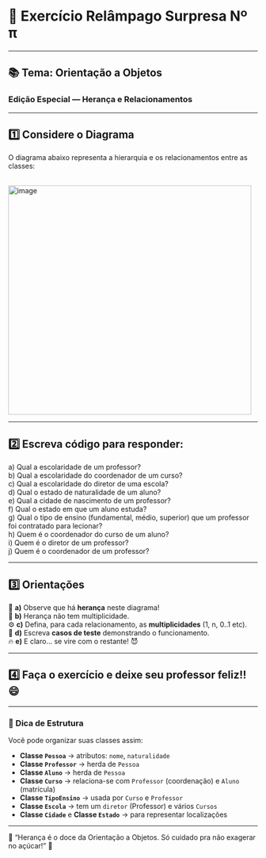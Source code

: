 # 🧠 Exercício Relâmpago Surpresa Nº π  

---

## 📚 Tema: Orientação a Objetos  
### Edição Especial — Herança e Relacionamentos  

---

## 1️⃣ Considere o Diagrama  

O diagrama abaixo representa a hierarquia e os relacionamentos entre as classes:

<br/>
<img width="491" height="463" alt="image" src="https://github.com/user-attachments/assets/bc71f88a-3f22-4f6c-83ea-c7b1466498ca" />


---

## 2️⃣ Escreva código para responder:

a) Qual a escolaridade de um professor?  
b) Qual a escolaridade do coordenador de um curso?  
c) Qual a escolaridade do diretor de uma escola?  
d) Qual o estado de naturalidade de um aluno?  
e) Qual a cidade de nascimento de um professor?  
f) Qual o estado em que um aluno estuda?  
g) Qual o tipo de ensino (fundamental, médio, superior) que um professor foi contratado para lecionar?  
h) Quem é o coordenador do curso de um aluno?  
i) Quem é o diretor de um professor?  
j) Quem é o coordenador de um professor?

---

## 3️⃣ Orientações  

🧩 **a)** Observe que há **herança** neste diagrama!  
🔁 **b)** Herança não tem multiplicidade.  
⚙️ **c)** Defina, para cada relacionamento, as **multiplicidades** (1, n, 0..1 etc).  
🧠 **d)** Escreva **casos de teste** demonstrando o funcionamento.  
🔥 **e)** E claro... se vire com o restante! 😈  

---

## 4️⃣ Faça o exercício e deixe seu professor feliz!! 😄  

---

### 🎯 Dica de Estrutura

Você pode organizar suas classes assim:

- **Classe `Pessoa`** → atributos: `nome`, `naturalidade`  
- **Classe `Professor`** → herda de `Pessoa`  
- **Classe `Aluno`** → herda de `Pessoa`  
- **Classe `Curso`** → relaciona-se com `Professor` (coordenação) e `Aluno` (matrícula)  
- **Classe `TipoEnsino`** → usada por `Curso` e `Professor`  
- **Classe `Escola`** → tem um `diretor` (Professor) e vários `Cursos`  
- **Classe `Cidade`** e **Classe `Estado`** → para representar localizações  

---

💬 “Herança é o doce da Orientação a Objetos. Só cuidado pra não exagerar no açúcar!” 🍬
